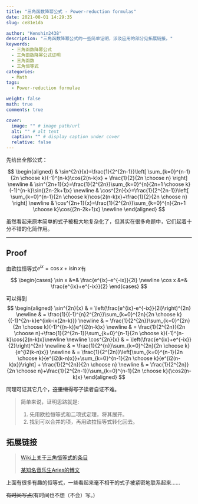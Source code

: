 ```yaml
---
title: "三角函数降幂公式 - Power-reduction formulas"
date: 2021-08-01 14:29:35
slug: ce81e1da

author: "Kenshin2438"
description: "三角函数降幂公式的一些简单证明，涉及应用的部分见拓展链接。"
keywords: 
  - 三角函数降幂公式
  - 三角函数降幂公式证明
  - 三角函数
  - 三角恒等式
categories:
  - Math
tags:
  - Power-reduction formulae

weight: false
math: true
comments: true

cover:
  image: "" # image path/url
  alt: "" # alt text
  caption: "" # display caption under cover
  relative: false
---
```


先给出全部公式：

$$
\begin{aligned}
& \sin^{2n}{x}=\frac{1}{2^{2n-1}}\left[ \sum_{k=0}^{n-1}{2n \choose k}(-1)^{n-k}\cos{2(n-k)x} + \frac{1}{2}{2n \choose n} \right] \newline 
& \sin^{2n+1}{x}=\frac{1}{2^{2n}}\sum_{k=0}^{n}{2n+1 \choose k}(-1)^{n-k}\sin{(2n-2k+1)x}  \newline 
& \cos^{2n}{x}=\frac{1}{2^{2n-1}}\left[ \sum_{k=0}^{n-1}{2n \choose k}\cos{2(n-k)x}+\frac{1}{2}{2n \choose n} \right] \newline
& \cos^{2n+1}{x}=\frac{1}{2^{2n}}\sum_{k=0}^{n}{2n+1 \choose k}\cos{(2n-2k+1)x} \newline
\end{aligned}
$$

虽然看起来原本简单的式子被极大地复杂化了，但其实在很多命题中，它们起着十分不错的化简作用。

---

## Proof

由欧拉恒等式$e^{ix}=\cos{x}+i\sin{x}$有

$$
\begin{cases} 
\sin x &=& \frac{e^{ix}-e^{-ix}}{2i} \newline 
\cos x &=& \frac{e^{ix}+e^{-ix}}{2}
\end{cases}
$$ 

可以得到
$$
\begin{aligned} 
\sin^{2n}{x} 
& = \left(\frac{e^{ix}-e^{-ix}}{2i}\right)^{2n} \newline 
& = \frac{1}{(-1)^{n}2^{2n}}\sum_{k=0}^{2n}{2n \choose k}{(-1)^{2n-k}e^{ixk-ix(2n-k)}} \newline
& = \frac{1}{2^{2n}}\sum_{k=0}^{2n}{2n \choose k}(-1)^{(n-k)}e^{i2(n-k)x} \newline
& = \frac{1}{2^{2n}}{2n \choose n}+\frac{1}{2^{2n-1}}\sum_{k=0}^{n-1}{2n \choose k}(-1)^{n-k}\cos{2(n-k)x}\newline
\newline
\cos^{2n}{x} 
& = \left(\frac{e^{ix}+e^{-ix}}{2}\right)^{2n} \newline
& = \frac{1}{2^{n}}\sum_{k=0}^{2n}{2n \choose k}{e^{i2(k-n)x}} \newline
& = \frac{1}{2^{2n}}\left[\sum_{k=0}^{n-1}{2n \choose k}{e^{i2(k-n)x}}+\sum_{k=0}^{n-1}{2n \choose k}{e^{i2(n-k)x}}\right] + \frac{1}{2^{2n}}{2n \choose n} \newline
& = \frac{1}{2^{2n}}{2n \choose n}+\frac{1}{2^{2n-1}}\sum_{k=0}^{n-1}{2n \choose k}{\cos2(n-k)x}
\end{aligned}
$$

同理可证其它几个，~~这里懒得写了~~读者自证不难。

> 简单来说，证明思路就是:
> 1. 先用欧拉恒等式和二项式定理，将其展开。
> 2. 找到可以合并的项，再用欧拉恒等式转化回去。

## 拓展链接

> [Wiki上关于三角恒等式的条目](https://en.wikipedia.org/wiki/List_of_trigonometric_identities)
> 
> [某知名音乐生Aries的博文](https://zhuanlan.zhihu.com/p/161360664)

上面有很多有趣的恒等式，一些看起来毫不相干的式子被紧密地联系起来……

~~有时间写点~~(有时间也不想（不会）写。)
